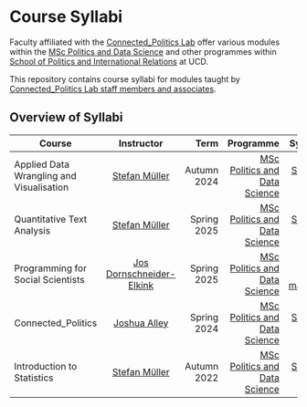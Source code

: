 # Course Syllabi

Faculty affiliated with the [Connected_Politics Lab](https://www.ucd.ie/connected_politics/) offer various modules within the [MSc Politics and Data Science](https://www.ucd.ie/connected_politics/studywithus/) and other programmes within [School of Politics and International Relations](https://www.ucd.ie/spire/) at UCD. 

This repository contains course syllabi for modules taught by [Connected_Politics Lab staff members and associates](https://www.ucd.ie/connected_politics/people/).


## Overview of Syllabi


| Course        | Instructor      | Term  | Programme | Syllabus |
| ------------- |:-------------:|  -------------:|  -------------:|  -------------:|
| Applied Data Wrangling and Visualisation | [Stefan Müller](https://muellerstefan.net) | Autumn 2024 | [MSc Politics and Data Science](https://www.ucd.ie/connected_politics/studywithus/) | [Syllabus (PDF)](https://muellerstefan.net/teaching/2024-autumn-adwv.pdf) |
| Quantitative Text Analysis  | [Stefan Müller](https://muellerstefan.net) | Spring 2025 | [MSc Politics and Data Science](https://www.ucd.ie/connected_politics/studywithus/) | [Syllabus (PDF)](https://muellerstefan.net/teaching/2025-spring-qta.pdf) |
| Programming for Social Scientists | [Jos Dornschneider-Elkink](https://www.joselkink.net) | Spring 2025 | [MSc Politics and Data Science](https://www.ucd.ie/connected_politics/studywithus/) | [Link to course materials](https://www.joselkink.net/PROG-Spring-2025.php) |
| Connected_Politics  | [Joshua Alley](https://joshuaalley.github.io) | Spring 2024 | [MSc Politics and Data Science](https://www.ucd.ie/connected_politics/studywithus/) | [Syllabus (PDF)](Syllabi/syllabus-connected-politics.pdf) |
| Introduction to Statistics  | [Stefan Müller](https://muellerstefan.net) | Autumn 2022  | [MSc Politics and Data Science](https://www.ucd.ie/connected_politics/studywithus/)  | [Syllabus (PDF)](https://muellerstefan.net/teaching/2022-autumn-introstats.pdf) |
